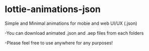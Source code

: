 # lottie-animations-json
Simple and Minimal animations for mobie and web UI/UX (.json)

-You can download animated .json and .aep files from each folders

-Please feel free to use anywhere for any purposes!
